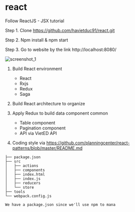 # react
Follow ReactJS - JSX tutorial

Step 1. Clone https://github.com/havietduc91/react.git
 
Step 2. Npm install & npm start
 
Step 3. Go to website by the link http://localhost:8080/


![screenshot_1](https://cloud.githubusercontent.com/assets/4966192/21169588/19cac2d2-c1f0-11e6-9944-47c51573fba9.jpg)



1. Build React environment
    - React
    - Rxjs
    - Redux
    - Saga

2. Build React architecture to organize 
   
3. Apply Redux to build data component common
   - Table component
   - Pagination component
   - API via VietED API 

4. Coding style via https://github.com/planningcenter/react-patterns/blob/master/README.md
 
```
├── package.json
├── src
│   ├── actions
│   ├── components
│   ├── index.html
│   ├── index.js
│   ├── reducers
│   └── store
├── tools
└── webpack.config.js

We have a package.json since we'll use npm to mana
